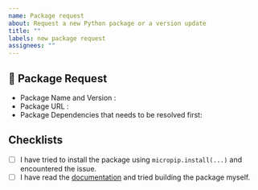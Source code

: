 ```yaml
---
name: Package request
about: Request a new Python package or a version update
title: ""
labels: new package request
assignees: ""
---
```


<!--
Important Note:

Opening a new package request doesn't mean that Pyodide maintainers will look into it immediately.
In most cases, the maintainer will have no idea about the package you're asking for, and you're probably the most knowledgeable person about it.
Therefore, a way to speed up your progress is to read the documentation, try building the package yourself, and report any issues you encounter.

-->

## 🐍 Package Request

- Package Name and Version <!-- (e.g. pandas / latest) -->:
- Package URL <!--  (e.g. github link, PyPI link) -->:
- Package Dependencies that needs to be resolved first:

## Checklists

- [ ] I have tried to install the package using `micropip.install(...)` and encountered the issue.
- [ ] I have read the [documentation](https://pyodide.org/en/stable/development/building-and-testing-packages.html) and tried building the package myself.
